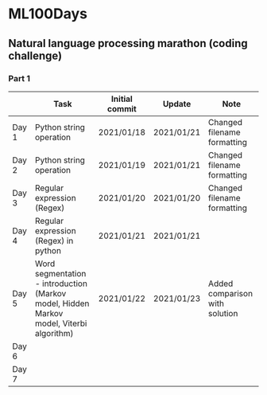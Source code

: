# ML100Days
## Natural language processing marathon (coding challenge)
### Part 1
|       | Task                                                                                    | Initial commit | Update     | Note                           |
|-------|-----------------------------------------------------------------------------------------|----------------|------------|--------------------------------|
| Day 1 | Python string operation                                                                 | 2021/01/18     | 2021/01/21 | Changed filename formatting    |
| Day 2 | Python string operation                                                                 | 2021/01/19     | 2021/01/21 | Changed filename formatting    |
| Day 3 | Regular expression (Regex)                                                              | 2021/01/20     | 2021/01/20 | Changed filename formatting    |
| Day 4 | Regular expression (Regex) in python                                                    | 2021/01/21     | 2021/01/21 |                                |
| Day 5 | Word segmentation - introduction <br>(Markov model, Hidden Markov model, Viterbi algorithm) | 2021/01/22     | 2021/01/23 | Added comparison with solution |
| Day 6 |                                                                                         |                |            |                                |
| Day 7 |                                                                                         |                |            |                                |